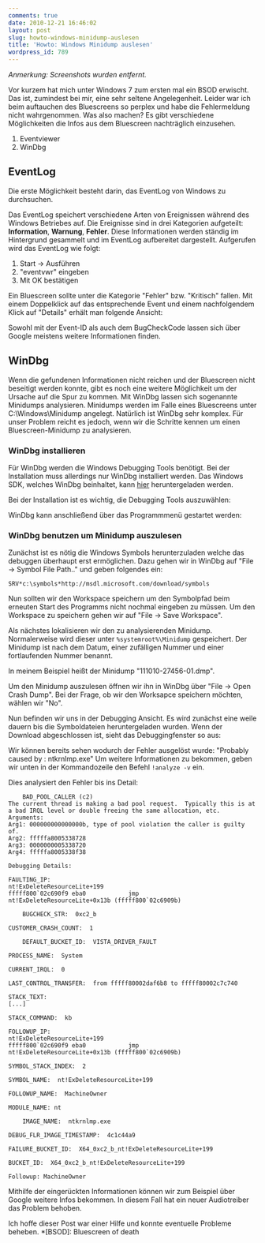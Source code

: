 ```yaml
---
comments: true
date: 2010-12-21 16:46:02
layout: post
slug: howto-windows-minidump-auslesen
title: 'Howto: Windows Minidump auslesen'
wordpress_id: 789
---
```

*Anmerkung: Screenshots wurden entfernt.*

Vor kurzem hat mich unter Windows 7 zum ersten mal ein BSOD erwischt. Das ist, zumindest bei mir, eine sehr seltene Angelegenheit. Leider war ich beim auftauchen des Bluescreens so perplex und habe die Fehlermeldung nicht wahrgenommen. Was also machen? 
Es gibt verschiedene Möglichkeiten die Infos aus dem Bluescreen nachträglich einzusehen.
	
  1. Eventviewer
  2. WinDbg

## EventLog


Die erste Möglichkeit besteht darin, das EventLog von Windows zu durchsuchen.

Das EventLog speichert verschiedene Arten von Ereignissen während des Windows Betriebes auf. Die Ereignisse sind in drei Kategorien aufgeteilt: **Information**, **Warnung**, **Fehler**. Diese Informationen werden ständig im Hintergrund gesammelt und im EventLog aufbereitet dargestellt. Aufgerufen wird das EventLog wie folgt:
	
  1. Start -> Ausführen
  2. "eventvwr" eingeben
  3. Mit OK bestätigen

Ein Bluescreen sollte unter die Kategorie "Fehler" bzw. "Kritisch" fallen. Mit einem Doppelklick auf das entsprechende Event und einem nachfolgendem Klick auf "Details" erhält man folgende Ansicht:

<!--[![Detailansicht im Eventfenster](http://wpimages.phansch.de/2010/11/Bluescreen_01-300x205.png)](http://wpimages.phansch.de/2010/11/Bluescreen_01.png)-->

Sowohl mit der Event-ID als auch dem BugCheckCode lassen sich über Google meistens weitere Informationen finden.


## WinDbg


Wenn die gefundenen Informationen nicht reichen und der Bluescreen nicht beseitigt werden konnte, gibt es noch eine weitere Möglichkeit um der Ursache auf die Spur zu kommen.
Mit WinDbg lassen sich sogenannte Minidumps analysieren. Minidumps werden im Falle eines Bluescreens unter C:\Windows\Minidump angelegt.
Natürlich ist WinDbg sehr komplex. Für unser Problem reicht es jedoch, wenn wir die Schritte kennen um einen Bluescreen-Minidump zu analysieren.


### WinDbg installieren


Für WinDbg werden die Windows Debugging Tools benötigt. Bei der Installation muss allerdings nur WinDbg installiert werden.
Das Windows SDK, welches WinDbg beinhaltet, kann [hier](http://www.microsoft.com/whdc/devtools/debugging/default.mspx) heruntergeladen werden.

Bei der Installation ist es wichtig, die Debugging Tools auszuwählen:
<!--[![Debugging Tools auswählen](http://wpimages.phansch.de/2010/12/windowsSDKinstall_11-300x288.png)](http://wpimages.phansch.de/2010/12/windowsSDKinstall_11.png)-->
WinDbg kann anschließend über das Programmmenü gestartet werden:

<!--[![WinDbg starten](http://wpimages.phansch.de/2010/12/startWinDbg.png)](http://wpimages.phansch.de/2010/12/startWinDbg.png)-->


### WinDbg benutzen um Minidump auszulesen


Zunächst ist es nötig die Windows Symbols herunterzuladen welche das debuggen überhaupt erst ermöglichen.
Dazu gehen wir in WinDbg auf "File -> Symbol File Path.." und geben folgendes ein:

`SRV*c:\symbols*http://msdl.microsoft.com/download/symbols`

Nun sollten wir den Workspace speichern um den Symbolpfad beim erneuten Start des Programms nicht nochmal eingeben zu müssen.
Um den Workspace zu speichern gehen wir auf "File -> Save Workspace".

Als nächstes lokalisieren wir den zu analysierenden Minidump. Normalerweise wird dieser unter `%systemroot%\Minidump` gespeichert. Der Minidump ist nach dem Datum, einer zufälligen Nummer und einer fortlaufenden Nummer benannt.

In meinem Beispiel heißt der Minidump "111010-27456-01.dmp".

Um den Minidump auszulesen öffnen wir ihn in WinDbg über "File -> Open Crash Dump". Bei der Frage, ob wir den Worksapce speichern möchten, wählen wir "No".

Nun befinden wir uns in der Debugging Ansicht. Es wird zunächst eine weile dauern bis die Symboldateien heruntergeladen wurden.
Wenn der Download abgeschlossen ist, sieht das Debuggingfenster so aus:
<!--[![Download der Symbole komplett](http://wpimages.phansch.de/2010/12/winDbg_debug1-150x150.png)](http://wpimages.phansch.de/2010/12/winDbg_debug1.png)-->

Wir können bereits sehen wodurch der Fehler ausgelöst wurde: "Probably caused by : ntkrnlmp.exe"
Um weitere Informationen zu bekommen, geben wir unten in der Kommandozeile den Befehl `!analyze -v` ein.

Dies analysiert den Fehler bis ins Detail:


        BAD_POOL_CALLER (c2)
    The current thread is making a bad pool request.  Typically this is at a bad IRQL level or double freeing the same allocation, etc.
    Arguments:
    Arg1: 000000000000000b, type of pool violation the caller is guilty of.
    Arg2: fffffa8005338728
    Arg3: 0000000005338720
    Arg4: fffffa8005338f38

    Debugging Details:

    FAULTING_IP: 
    nt!ExDeleteResourceLite+199
    fffff800`02c690f9 eba0            jmp     nt!ExDeleteResourceLite+0x13b (fffff800`02c6909b)  

        BUGCHECK_STR:  0xc2_b

    CUSTOMER_CRASH_COUNT:  1  

        DEFAULT_BUCKET_ID:  VISTA_DRIVER_FAULT

    PROCESS_NAME:  System

    CURRENT_IRQL:  0  

    LAST_CONTROL_TRANSFER:  from fffff80002daf6b8 to fffff80002c7c740

    STACK_TEXT:  
    [...]

    STACK_COMMAND:  kb

    FOLLOWUP_IP: 
    nt!ExDeleteResourceLite+199
    fffff800`02c690f9 eba0            jmp     nt!ExDeleteResourceLite+0x13b (fffff800`02c6909b)

    SYMBOL_STACK_INDEX:  2

    SYMBOL_NAME:  nt!ExDeleteResourceLite+199

    FOLLOWUP_NAME:  MachineOwner

    MODULE_NAME: nt

        IMAGE_NAME:  ntkrnlmp.exe

    DEBUG_FLR_IMAGE_TIMESTAMP:  4c1c44a9

    FAILURE_BUCKET_ID:  X64_0xc2_b_nt!ExDeleteResourceLite+199

    BUCKET_ID:  X64_0xc2_b_nt!ExDeleteResourceLite+199

    Followup: MachineOwner


Mithilfe der eingerückten Informationen können wir zum Beispiel über Google weitere Infos bekommen. In diesem Fall hat ein neuer Audiotreiber das Problem behoben.

Ich hoffe dieser Post war einer Hilfe und konnte eventuelle Probleme beheben.
  *[BSOD]: Bluescreen of death
